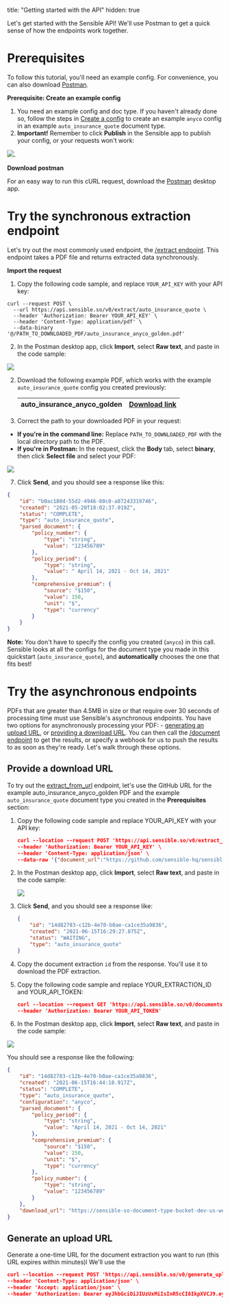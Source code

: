 title: "Getting started with the API"
hidden: true

Let's get started with the Sensible API! We'll use Postman to get a quick sense of how the endpoints work together. 

Prerequisites
====



To follow this tutorial, you'll need an example config. For convenience, you can also download [Postman](https://www.postman.com/). 

**Prerequisite: Create an example config**

1. You need an example config and doc type. If you haven't already done so, follow the steps in [Create a config](doc:quickstart#section-create-the-config) to create an example `anyco` config in an example  `auto_insurance_quote` document type. 
2. **Important!** Remember to click **Publish** in the Sensible app to publish your config, or your requests won't work:  

![](https://raw.githubusercontent.com/sensible-hq/sensible-docs/main/readme-sync/assets/v0/images/quickstart_publish_config.png).



**Download postman**

For an easy way to run this cURL request, download the [Postman](https://www.postman.com/) desktop app. 

 Try the synchronous extraction endpoint
 ====



Let's try out the most commonly used endpoint, the  [/extract endpoint](https://sensiblehq.readme.io/reference#rate-confirmations). This endpoint takes a PDF file and returns extracted data synchronously. 

**Import the request**

1. Copy the following code sample, and replace `YOUR_API_KEY` with your API key:

```curl
curl --request POST \
  --url https://api.sensible.so/v0/extract/auto_insurance_quote \
  --header 'Authorization: Bearer YOUR_API_KEY' \
  --header 'Content-Type: application/pdf' \
  --data-binary '@/PATH_TO_DOWNLOADED_PDF/auto_insurance_anyco_golden.pdf'
```



2. In the Postman desktop app, click **Import**, select **Raw text**, and paste in the code sample:

![](https://raw.githubusercontent.com/sensible-hq/sensible-docs/main/readme-sync/assets/v0/images/quickstart_postman_import.png)

2. Download the following example PDF, which works with the example `auto_insurance_quote` config you created previously:

   | auto_insurance_anyco_golden | [Download link](https://github.com/sensible-hq/sensible-docs/blob/main/readme-sync/assets/v0/pdfs/auto_insurance_anyco_golden.pdf) |
   | --------------------------- | ------------------------------------------------------------ |

3. Correct the path to your downloaded PDF in your request:

- **If you're in the command line:** Replace `PATH_TO_DOWNLOADED_PDF` with the local directory path to the PDF.
- **If you're in Postman:** In the request, click the **Body** tab, select **binary**, then click **Select file** and select your PDF:

![](https://raw.githubusercontent.com/sensible-hq/sensible-docs/main/readme-sync/assets/v0/images/quickstart_postman_1.png)

   

7. Click **Send**, and you should see a response like this:

```json
{
    "id": "b0ac180d-55d2-4946-80c0-a87243319746",
    "created": "2021-05-20T18:02:37.019Z",
    "status": "COMPLETE",
    "type": "auto_insurance_quote",
    "parsed_document": {
        "policy_number": {
            "type": "string",
            "value": "123456789"
        },
        "policy_period": {
            "type": "string",
            "value": " April 14, 2021 - Oct 14, 2021"
        },
        "comprehensive_premium": {
            "source": "$150",
            "value": 150,
            "unit": "$",
            "type": "currency"
        }
    }
}
```

**Note:** You don't have to specify the config you created (`anyco`) in this call. Sensible looks at all the configs for the document type you made in this quickstart (`auto_insurance_quote`), and **automatically** chooses the one that fits best! 

 Try the asynchronous endpoints
 ====

PDFs that are greater than 4.5MB in size or that require over 30 seconds of processing time must use Sensible's asynchronous endpoints. You have two options for asynchronously processing your PDF: - [generating an upload URL](https://sensiblehq.readme.io/reference#generate-an-upload-url), or [providing a download URL](https://sensiblehq.readme.io/reference#provide-a-download-url). You can then call the [/document endpoint](https://sensiblehq.readme.io/reference#retrieving-results) to get the results, or specify a webhook for us to push the results to as soon as they're ready. Let's walk through these options.

Provide a download URL
----



To try out the [extract_from_url](https://sensiblehq.readme.io/reference#provide-a-download-url) endpoint, let's use the GitHub URL for the example auto_insurance_anyco_golden PDF and the example `auto_insurance_quote` document type you created in the **Prerequisites** section:

1. Copy the following code sample and replace YOUR_API_KEY with your API key:

   ```json
   curl --location --request POST 'https://api.sensible.so/v0/extract_from_url/auto_insurance_quote' \
   --header 'Authorization: Bearer YOUR_API_KEY' \
   --header 'Content-Type: application/json' \
   --data-raw '{"document_url":"https://github.com/sensible-hq/sensible-docs/raw/main/readme-sync/assets/v0/pdfs/auto_insurance_anyco_golden.pdf"}'
   ```

2. In the Postman desktop app, click **Import**, select **Raw text**, and paste in the code sample:

   ![](https://raw.githubusercontent.com/sensible-hq/sensible-docs/main/readme-sync/assets/v0/images/api_quickstart_postman_1.png)

3. Click **Send**, and you should see a response like:

   ```json
   {
       "id": "14d82783-c12b-4e70-b0ae-ca1ce35a9836",
       "created": "2021-06-15T16:29:27.875Z",
       "status": "WAITING",
       "type": "auto_insurance_quote"
   }
   ```

4.  Copy the document extraction `id` from the response. You'll use it to download the PDF extraction.

5. Copy the following code sample and replace YOUR_EXTRACTION_ID and YOUR_API_TOKEN:

   ```json
   curl --location --request GET 'https://api.sensible.so/v0/documents/YOUR_EXTRACTION_ID' \
   --header 'Authorization: Bearer YOUR_API_TOKEN'
   ```
   
6. In the Postman desktop app, click **Import**, select **Raw text**, and paste in the code sample:

![](https://raw.githubusercontent.com/sensible-hq/sensible-docs/main/readme-sync/assets/v0/images/api_quickstart_postman_2.png)

You should see a response like the following:

```json
{
    "id": "14d82783-c12b-4e70-b0ae-ca1ce35a9836",
    "created": "2021-06-15T16:44:18.917Z",
    "status": "COMPLETE",
    "type": "auto_insurance_quote",
    "configuration": "anyco",
    "parsed_document": {
        "policy_period": {
            "type": "string",
            "value": "April 14, 2021 - Oct 14, 2021"
        },
        "comprehensive_premium": {
            "source": "$150",
            "value": 150,
            "unit": "$",
            "type": "currency"
        },
        "policy_number": {
            "type": "string",
            "value": "123456789"
        }
    },
    "download_url": "https://sensible-so-document-type-bucket-dev-us-west-2.s3.us-west-2.amazonaws.com/sensible/fc3484c5-3f35-4129-bb29-0ad1291ee9f8/EXTRACTION/14d82783-c12b-4e70-b0ae-ca1ce35a9836.pdf?AWSAccessKeyId=ASIAR355P7ASRMWOLX6W&Expires=1623790786&Signature=REDACTED-amz-security-token=REDACTED"
}
```




Generate an upload URL
----

Generate a one-time URL for the document extraction you want to run (this URL expires within minutes)l We'll use the 

```json
curl --location --request POST 'https://api.sensible.so/v0/generate_upload_url/auto_insurance_quote' \
--header 'Content-Type: application/json' \
--header 'Accept: application/json' \
--header 'Authorization: Bearer eyJhbGciOiJIUzUxMiIsInR5cCI6IkpXVCJ9.eyJ1c2VyIjoiU2Vuc2libGUiLCJwZXJzaXN0ZW5jZSI6ImZ1bGwiLCJpYXQiOjE2MjMwOTEwODR9.y-4ngF0AnNfdx65t4LsuUfXailID6iKGsInxbdkgwaHZQ5NYgLr1c9R2fBOqf1T5FmngsFP8W2ptYH-TpTkB1A'
```

